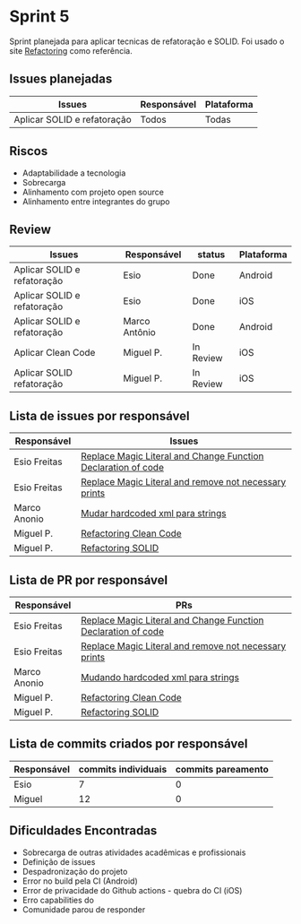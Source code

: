 # Sprint 5

Sprint planejada para aplicar tecnicas de refatoração e SOLID. Foi usado o site [Refactoring](https://refactoring.com/catalog/) como referência.

## Issues planejadas

| Issues                      | Responsável | Plataforma |
| --------------------------- | ----------- | ---------- |
| Aplicar SOLID e refatoração | Todos       | Todas      |

## Riscos

- Adaptabilidade a tecnologia
- Sobrecarga
- Alinhamento com projeto open source
- Alinhamento entre integrantes do grupo

## Review

| Issues                      | Responsável   | status    | Plataforma |
| --------------------------- | ------------- | --------- | ---------- |
| Aplicar SOLID e refatoração | Esio          | Done      | Android    |
| Aplicar SOLID e refatoração | Esio          | Done      | iOS        |
| Aplicar SOLID e refatoração | Marco Antônio | Done      | Android    |
| Aplicar Clean Code          | Miguel P.     | In Review | iOS        |
| Aplicar SOLID refatoração   | Miguel P.     | In Review | iOS        |

## Lista de issues por responsável

| Responsável  | Issues                                                                                                                              |
| ------------ | ----------------------------------------------------------------------------------------------------------------------------------- |
| Esio Freitas | [Replace Magic Literal and Change Function Declaration of code](https://github.com/Escola-em-Casa/android-escola-em-casa/issues/45) |
| Esio Freitas | [Replace Magic Literal and remove not necessary prints](https://github.com/Escola-em-Casa/ios-escola-em-casa/issues/20)             |
| Marco Anonio | [Mudar hardcoded xml para strings](https://github.com/Escola-em-Casa/android-escola-em-casa/issues/46)                              |
| Miguel P.    | [Refactoring Clean Code](https://github.com/Escola-em-Casa/ios-escola-em-casa/issues/21)                                            |
| Miguel P.    | [Refactoring SOLID](https://github.com/Escola-em-Casa/ios-escola-em-casa/issues/24)                                                 |

## Lista de PR por responsável

| Responsável  | PRs                                                                                                                               |
| ------------ | --------------------------------------------------------------------------------------------------------------------------------- |
| Esio Freitas | [Replace Magic Literal and Change Function Declaration of code](https://github.com/Escola-em-Casa/android-escola-em-casa/pull/44) |
| Esio Freitas | [Replace Magic Literal and remove not necessary prints](https://github.com/Escola-em-Casa/ios-escola-em-casa/pull/19)             |
| Marco Anonio | [Mudando hardcoded xml para strings](https://github.com/Escola-em-Casa/android-escola-em-casa/pull/47)                            |
| Miguel P.    | [Refactoring Clean Code](https://github.com/Escola-em-Casa/ios-escola-em-casa/pull/22)                                            |
| Miguel P.    | [Refactoring SOLID](https://github.com/Escola-em-Casa/ios-escola-em-casa/pull/23)                                                 |

## Lista de commits criados por responsável

| Responsável | commits individuais | commits pareamento |
| ----------- | ------------------- | ------------------ |
| Esio        | 7                   | 0                  |
| Miguel      | 12                  | 0                  |

## Dificuldades Encontradas

- Sobrecarga de outras atividades acadêmicas e profissionais
- Definição de issues
- Despadronização do projeto
- Error no build pela CI (Android)
- Error de privacidade do Github actions - quebra do CI (iOS)
- Erro capabilities do
- Comunidade parou de responder
